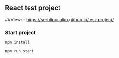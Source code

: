 ## React test project

##View: - https://serhiipodaiko.github.io/test-project/

### Start project

`npm install`

`npm run start`
